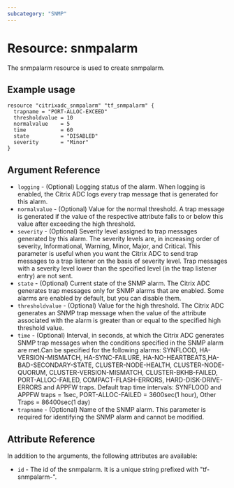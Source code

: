 ```yaml
---
subcategory: "SNMP"
---
```


# Resource: snmpalarm

The snmpalarm resource is used to create snmpalarm.


## Example usage

```hcl
resource "citrixadc_snmpalarm" "tf_snmpalarm" {
  trapname = "PORT-ALLOC-EXCEED"
  thresholdvalue = 10
  normalvalue    = 5
  time           = 60
  state          = "DISABLED"
  severity       = "Minor"
}

```


## Argument Reference

* `logging` - (Optional) Logging status of the alarm. When logging is enabled, the Citrix ADC logs every trap message that is generated for this alarm.
* `normalvalue` - (Optional) Value for the normal threshold. A trap message is generated if the value of the respective attribute falls to or below this value after exceeding the high threshold.
* `severity` - (Optional) Severity level assigned to trap messages generated by this alarm. The severity levels are, in increasing order of severity, Informational, Warning, Minor, Major, and Critical. This parameter is useful when you want the Citrix ADC to send trap messages to a trap listener on the basis of severity level. Trap messages with a severity level lower than the specified level (in the trap listener entry) are not sent.
* `state` - (Optional) Current state of the SNMP alarm. The Citrix ADC generates trap messages only for SNMP alarms that are enabled. Some alarms are enabled by default, but you can disable them.
* `thresholdvalue` - (Optional) Value for the high threshold. The Citrix ADC generates an SNMP trap message when the value of the attribute associated with the alarm is greater than or equal to the specified high threshold value.
* `time` - (Optional) Interval, in seconds, at which the Citrix ADC generates SNMP trap messages when the conditions specified in the SNMP alarm are met.Can be specified for the following alarms: SYNFLOOD, HA-VERSION-MISMATCH, HA-SYNC-FAILURE, HA-NO-HEARTBEATS,HA-BAD-SECONDARY-STATE, CLUSTER-NODE-HEALTH, CLUSTER-NODE-QUORUM, CLUSTER-VERSION-MISMATCH, CLUSTER-BKHB-FAILED, PORT-ALLOC-FAILED, COMPACT-FLASH-ERRORS, HARD-DISK-DRIVE-ERRORS and APPFW traps. Default trap time intervals: SYNFLOOD and APPFW traps = 1sec, PORT-ALLOC-FAILED = 3600sec(1 hour), Other Traps = 86400sec(1 day)
* `trapname` - (Optional) Name of the SNMP alarm. This parameter is required for identifying the SNMP alarm and cannot be modified.


## Attribute Reference

In addition to the arguments, the following attributes are available:

* `id` - The id of the snmpalarm. It is a unique string prefixed with "tf-snmpalarm-".
